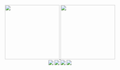 <div align="center">
  <a href="https://github.com/PedroLMaia">
  <img height="180em" src="https://git-stats-private-git-main-pedrolmaia.vercel.app/api?username=PedroLMaia&show_icons=true&theme=merko&include_all_commits=true&count_private=true"/>
  <img height="180em" src="https://git-stats-private-git-main-pedrolmaia.vercel.app/api/top-langs/?username=PedroLMaia&layout=compact&langs_count=7&theme=merko"/>
</div>
<div align="center"> 
  <a href = "https://portfolio-pedrolmaia.vercel.app"><img src="https://img.shields.io/badge/-Portf%C3%B3lio-%2302a9ff?style=for-the-badge&logo=O&logoColor=white" target="_blank"></a>
  <a href="https://www.linkedin.com/in/pedrolmaia" target="_blank"><img src="https://img.shields.io/badge/-LinkedIn-%230077B5?style=for-the-badge&logo=l&logoColor=white" target="_blank"></a> 
  <a href = "mailto:pedro-luiz-maia@hotmail.com"><img src="https://img.shields.io/badge/-Outlook-%230072C6?style=for-the-badge&logo=O&logoColor=white" target="_blank"></a>
  <a href="https://www.instagram.com/_pedrolzmaia/" target="_blank"><img src="https://img.shields.io/badge/-Instagram-%23E4405F?style=for-the-badge&logo=i&logoColor=white" target="_blank"></a>
  
                                                
</div>


<!--
**PedroLMaia/PedroLMaia** is a ✨ _special_ ✨ repository because its `README.md` (this file) appears on your GitHub profile.

Here are some ideas to get you started:

- 🔭 I’m currently working on ...
- 🌱 I’m currently learning ...
- 👯 I’m looking to collaborate on ...
- 🤔 I’m looking for help with ...
- 💬 Ask me about ...
- 📫 How to reach me: ...
- 😄 Pronouns: ...
- ⚡ Fun fact: ...
-->
